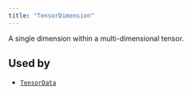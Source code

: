 ```yaml
---
title: "TensorDimension"
---
```


A single dimension within a multi-dimensional tensor.



## Used by

* [`TensorData`](../datatypes/tensor_data.md)
